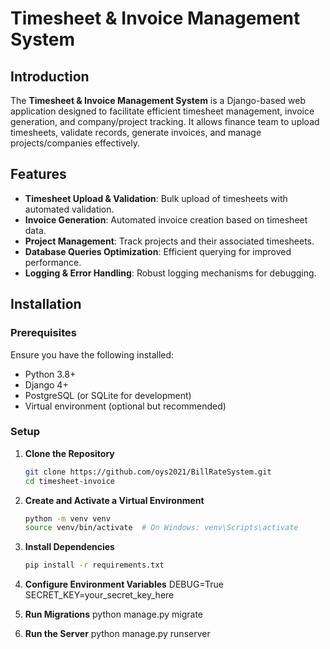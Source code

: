 # Timesheet & Invoice Management System

## Introduction
The **Timesheet & Invoice Management System** is a Django-based web application designed to facilitate efficient timesheet management, invoice generation, and company/project tracking. It allows finance team to upload timesheets, validate records, generate invoices, and manage projects/companies effectively.

## Features
- **Timesheet Upload & Validation**: Bulk upload of timesheets with automated validation.
- **Invoice Generation**: Automated invoice creation based on timesheet data.
- **Project Management**: Track projects and their associated timesheets.
- **Database Queries Optimization**: Efficient querying for improved performance.
- **Logging & Error Handling**: Robust logging mechanisms for debugging.

## Installation

### Prerequisites
Ensure you have the following installed:
- Python 3.8+
- Django 4+
- PostgreSQL (or SQLite for development)
- Virtual environment (optional but recommended)

### Setup
1. **Clone the Repository**
   ```sh
   git clone https://github.com/oys2021/BillRateSystem.git
   cd timesheet-invoice

2. **Create and Activate a Virtual Environment**
   ```sh
   python -m venv venv
   source venv/bin/activate  # On Windows: venv\Scripts\activate


3. **Install Dependencies**
   ```sh
   pip install -r requirements.txt

4. **Configure Environment Variables**
    DEBUG=True
    SECRET_KEY=your_secret_key_here

5. **Run Migrations**
    python manage.py migrate

6. **Run the Server**
    python manage.py runserver





